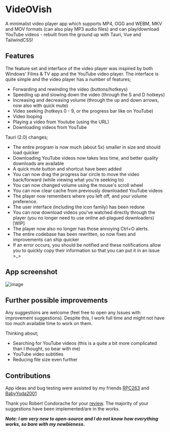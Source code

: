 # VideOVish
A minimalist video player app which supports MP4, OGG and WEBM, MKV and MOV formats (can also play MP3 audio files) and can play/download YouTube videos - rebuilt from the ground up with Tauri, Vue and TailwindCSS!

## Features

The feature set and interface of the video player was inspired by both Windows' Films & TV app and the YouTube video player. The interface is quite simple and the video player has a number of features;

- Forwarding and rewinding the video (buttons/hotkeys)
- Speeding up and slowing down the video (through the S and D hotkeys)
- Increasing and decreasing volume (through the up and down arrows, now also with quick mute)
- Video seeking (hotkeys 0 - 9, or the progress bar like on YouTube)
- Video looping
- Playing a video from Youtube (using the URL)
- Downloading videos from YouTube

Tauri (2.0) changes;

- The entire program is now much (about 5x) smaller in size and should load quicker
- Downloading YouTube videos now takes less time, and better quality downloads are available
- A quick mute button and shortcut have been added
- You can now drag the progress bar circle to move the video back/forward (while viewing what you're seeking to)
- You can now changed volume using the mouse's scroll wheel
- You can now clear cache from previously downloaded YouTube videos
- The player now remembers where you left off, and your volume preference.
- The user interface (including the icon family) has been redone
- You can now download videos you've watched directly through the player (you no longer need to use online ad-plagued downloaders) [WIP]
- The player now also no longer has those annoying Ctrl+O alerts.
- The entire codebase has been rewritten, so now fixes and improvements can ship quicker
- If an error occurs, you should be notified and these notifications allow you to quickly copy their information so that you can put it in an issue >_>

## App screenshot

![image](https://user-images.githubusercontent.com/35971384/208214326-63067413-8acc-4e0b-b727-5fb9f56456bc.png)

## Further possible improvements

Any suggestions are welcome (feel free to open any Issues with improvement suggestions). Despite this, I work full time and might not have too much available time to work on them.

Thinking about;

- Searching for YouTube videos (this is a quite a bit more complicated than I thought, so bear with me)
- YouTube video subtitles
- Reducing file size even further

## Contributions

App ideas and bug testing were assisted by my friends [RPC263](https://www.youtube.com/channel/UCSeiYh0FIlEvGGxT49LK2ew) and [BabyYoda2001](https://github.com/BabyYoda2001) 

Thank you Robert Condorache for your [review](https://www.softpedia.com/get/Multimedia/Video/Video-Players/VideOVish.shtml). The majority of your suggestions have been implemented/are in the works.

***Note: I am very new to open-source and I do not know how everything works, so bare with my newbieness.***